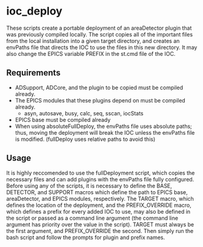 # ioc_deploy #
These scripts create a portable deployment of an areaDetector plugin that was previously compiled locally. The script copies all of the
important files from the local installation into a given target directory, and creates an envPaths file that directs the IOC to use the
files in this new directory. It may also change the EPICS variable PREFIX in the st.cmd file of the IOC.

## Requirements ##
- ADSupport, ADCore, and the plugin to be copied must be compiled already.
- The EPICS modules that these plugins depend on must be compiled already.
  - asyn, autosave, busy, calc, seq, sscan, iocStats
- EPICS base must be compiled already
- When using absoluteFullDeploy, the envPaths file uses absolute paths; thus, moving the deployment will break the IOC unless the envPaths file is modified. (fullDeploy uses relative paths to avoid this)

## Usage ##
It is highly reccomended to use the fullDeployment script, which copies the necessary files and can add plugins with the envPaths file 
fully configured. Before using any of the scripts, it is necessary to define the BASE, DETECTOR, and SUPPORT macros which define the path 
to EPICS base, areaDetector, and EPICS modules, respectively. The TARGET macro, which defines the location of the deployment, and the
PREFIX_OVERRIDE macro, which defines a prefix for every added IOC to use, may also be defined in the script or passed as a command line argument
(the command line argument has priority over the value in the script). TARGET must always be the first argument, and PREFIX_OVERRIDE the second.
Then simply run the bash script and follow the prompts for plugin and prefix names.
